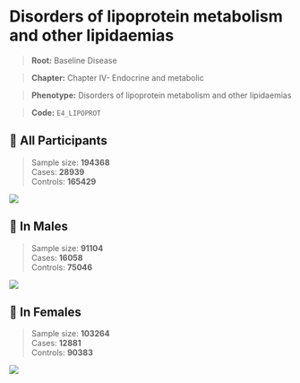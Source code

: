 # Disorders of lipoprotein metabolism and other lipidaemias

> **Root:** Baseline Disease  

> **Chapter:** Chapter IV- Endocrine and metabolic  

> **Phenotype:** Disorders of lipoprotein metabolism and other lipidaemias  

> **Code:** `E4_LIPOPROT`

## 🧪 All Participants  
> Sample size: **194368**  
> Cases: **28939**  
> Controls: **165429**
<img src="/Disease/Figures/ALL/Incidence/E4_LIPOPROT.png"/>
<CsvTable src="/Disease/Data/ALL/Incidence/COX_E4_LIPOPROT.csv" label="🔍 View full results" />

## 👨 In Males  
> Sample size: **91104**  
> Cases: **16058**  
> Controls: **75046**
<img src="/Disease/Figures/Male/Incidence/E4_LIPOPROT.png"/>
<CsvTable src="/Disease/Data/Male/Incidence/COX_E4_LIPOPROT.csv" label="🔍 View full results" />

## 👩 In Females  
> Sample size: **103264**  
> Cases: **12881**  
> Controls: **90383**
<img src="/Disease/Figures/Female/Incidence/E4_LIPOPROT.png"/>
<CsvTable src="/Disease/Data/Female/Incidence/COX_E4_LIPOPROT.csv" label="🔍 View full results" />
